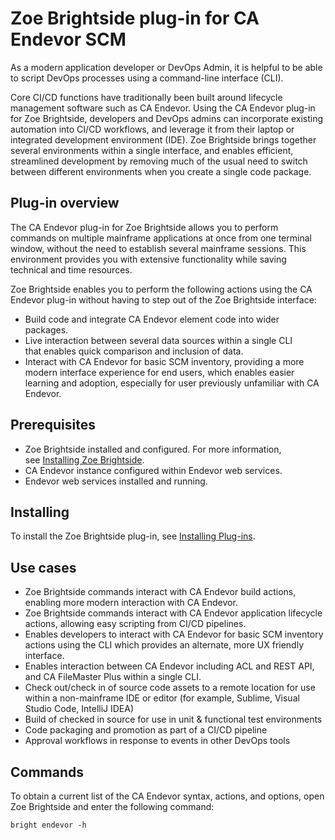 # Zoe Brightside plug-in for CA Endevor SCM

As a modern application developer or DevOps Admin, it is helpful to be
able to script DevOps processes using a command-line interface (CLI).

Core CI/CD functions have traditionally been built around lifecycle
management software such as CA Endevor. Using the CA Endevor plug-in for
Zoe Brightside, developers and DevOps admins can incorporate existing
automation into CI/CD workflows, and leverage it from their laptop or
integrated development environment (IDE). Zoe Brightside brings together
several environments within a single interface, and enables efficient,
streamlined development by removing much of the usual need to switch
between different environments when you create a single code package.

## Plug-in overview

The CA Endevor plug-in for Zoe Brightside allows you to perform commands
on multiple mainframe applications at once from one terminal window,
without the need to establish several mainframe sessions. This
environment provides you with extensive functionality while saving
technical and time resources.

Zoe Brightside enables you to perform the following actions using the CA
Endevor plug-in without having to step out of the Zoe Brightside
interface:

  - Build code and integrate CA Endevor element code into wider packages. 
  - Live interaction between several data sources within a single CLI that enables quick comparison and inclusion of data. 
  - Interact with CA Endevor for basic SCM inventory, providing a more modern interface experience for end users, which enables easier learning and adoption, especially for user previously unfamiliar with CA Endevor.
 
## Prerequisites

  - Zoe Brightside installed and configured. For more information, see [Installing Zoe Brightside](cli-installcli.md).
  - CA Endevor instance configured within Endevor web services.
  - Endevor web services installed and running.

## Installing

To install the Zoe Brightside plug-in, see [Installing Plug-ins](cli-installplugins.md).

## Use cases

  - Zoe Brightside commands interact with CA Endevor build actions, enabling more modern interaction with CA Endevor.
  - Zoe Brightside commands interact with CA Endevor application lifecycle actions, allowing easy scripting from CI/CD pipelines.
  - Enables developers to interact with CA Endevor for basic SCM inventory actions using the CLI which provides an alternate, more UX friendly interface.
  - Enables interaction between CA Endevor including ACL and REST API, and CA FileMaster Plus within a single CLI.
  - Check out/check in of source code assets to a remote location for use within a non-mainframe IDE or editor (for example, Sublime, Visual Studio Code, IntelliJ IDEA)
  - Build of checked in source for use in unit & functional test environments
  - Code packaging and promotion as part of a CI/CD pipeline
  - Approval workflows in response to events in other DevOps tools

## Commands

To obtain a current list of the CA Endevor syntax, actions, and options, open Zoe Brightside and enter the following command:

``` 
bright endevor -h
```
